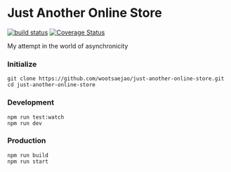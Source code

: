 Just Another Online Store
========================

[![build status](https://img.shields.io/travis/wootsaejao/just-another-online-store/master.svg?style=flat-square)](https://travis-ci.org/wootsaejao/just-another-online-store)
[![Coverage Status](https://img.shields.io/coveralls/wootsaejao/just-another-online-store/master.svg?style=flat-square)](https://coveralls.io/github/wootsaejao/just-another-online-store?branch=master)

My attempt in the world of asynchronicity

### Initialize

```
git clone https://github.com/wootsaejao/just-another-online-store.git
cd just-another-online-store
```

### Development

```
npm run test:watch
npm run dev
```

### Production

```
npm run build
npm run start
```
